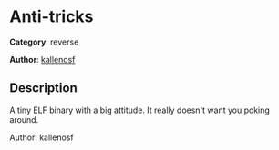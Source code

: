 # Anti-tricks


**Category**: reverse

**Author**: [kallenosf](https://github.com/kallenosf)

## Description

A tiny ELF binary with a big attitude. It really doesn't want you poking around.


Author: kallenosf



